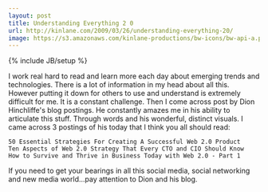 ```yaml
---
layout: post
title: Understanding Everything 2 0
url: http://kinlane.com/2009/03/26/understanding-everything-20/
image: https://s3.amazonaws.com/kinlane-productions/bw-icons/bw-api-a.png
---
```

{% include JB/setup %}
I work real hard to read and learn more each day about emerging trends and technologies. There is a lot of information in my head about all this. However putting it down for others to use and understand is extremely difficult for me. It is a constant challenge.
Then I come across post by Dion Hinchliffe's blog postings. He constantly amazes me in his ability to articulate this stuff. Through words and his wonderful, distinct visuals.
I came across 3 postings of his today that I think you all should read:

	50 Essential Strategies For Creating A Successful Web 2.0 Product
	Ten Aspects of Web 2.0 Strategy That Every CTO and CIO Should Know
	How to Survive and Thrive in Business Today with Web 2.0 - Part 1

If you need to get your bearings in all this social media, social networking and new media world...pay attention to Dion and his blog.